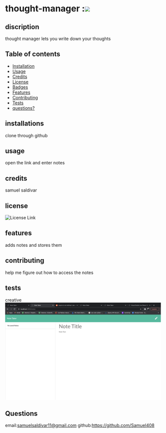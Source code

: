 # thought-manager :![](https://img.shields.io/badge/license-ISC-green)

   
## discription 
  thought manager lets you write down your thoughts

## Table of contents 

* [Installation](#installation)
* [Usage](#usage)
* [Credits](#credits)
* [License](#license)
* [Badges](#badges)
* [Features](#features)
* [Contributing](#contributing)
* [Tests](#tests)
* [questions?](#questions?)


## installations 
 clone through github
## usage
  open the link and enter notes

## credits 
samuel saldivar

## license
 ![License Link](https://opensource.org/licenses/)


## features
 adds notes and stores them 

## contributing 
 help me figure out how to access the notes

## tests
creative
  ![screenshot](./thoughtmanager.jpg "front page")

## Questions
email:samuelsaldivar11@gmail.com
github:https://github.com/Samuel408

